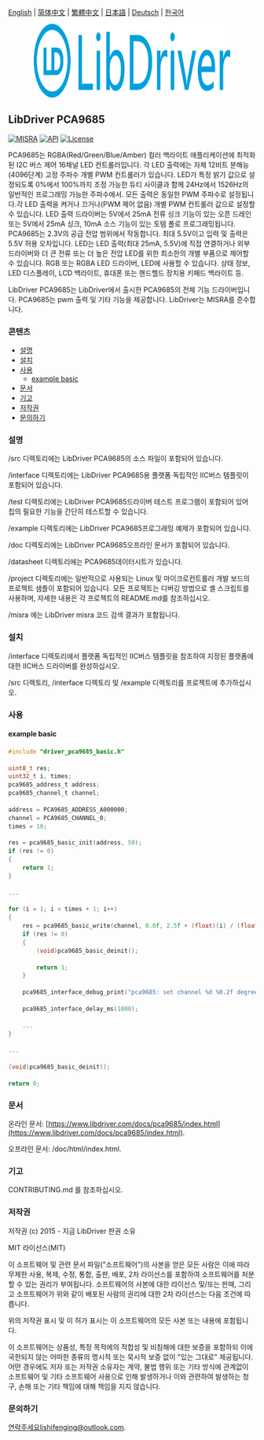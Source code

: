 [English](/README.md) | [ 简体中文](/README_zh-Hans.md) | [繁體中文](/README_zh-Hant.md) | [日本語](/README_ja.md) | [Deutsch](/README_de.md) | [한국어](/README_ko.md)

<div align=center>
<img src="/doc/image/logo.svg" width="400" height="150"/>
</div>

## LibDriver PCA9685

[![MISRA](https://img.shields.io/badge/misra-compliant-brightgreen.svg)](/misra/README.md) [![API](https://img.shields.io/badge/api-reference-blue.svg)](https://www.libdriver.com/docs/pca9685/index.html) [![License](https://img.shields.io/badge/license-MIT-brightgreen.svg)](/LICENSE)

PCA9685는 RGBA(Red/Green/Blue/Amber) 컬러 백라이트 애플리케이션에 최적화된 I2C 버스 제어 16채널 LED 컨트롤러입니다. 각 LED 출력에는 자체 12비트 분해능(4096단계) 고정 주파수 개별 PWM 컨트롤러가 있습니다.
LED가 특정 밝기 값으로 설정되도록 0%에서 100%까지 조정 가능한 듀티 사이클과 함께 24Hz에서 1526Hz의 일반적인 프로그래밍 가능한 주파수에서. 모든 출력은 동일한 PWM 주파수로 설정됩니다.각 LED 출력을 켜거나 끄거나(PWM 제어 없음) 개별 PWM 컨트롤러 값으로 설정할 수 있습니다. LED 출력 드라이버는 5V에서 25mA 전류 싱크 기능이 있는 오픈 드레인 또는 5V에서 25mA 싱크, 10mA 소스 기능이 있는 토템 폴로 프로그래밍됩니다. PCA9685는 2.3V의 공급 전압 범위에서 작동합니다. 최대 5.5V이고 입력 및 출력은 5.5V 허용 오차입니다. LED는 LED 출력(최대 25mA, 5.5V)에 직접 연결하거나 외부 드라이버와 더 큰 전류 또는 더 높은 전압 LED를 위한 최소한의 개별 부품으로 제어할 수 있습니다. RGB 또는 RGBA LED 드라이버, LED에 사용할 수 있습니다. 상태 정보, LED 디스플레이, LCD 백라이트, 휴대폰 또는 핸드헬드 장치용 키패드 백라이트 등.

LibDriver PCA9685는 LibDriver에서 출시한 PCA9685의 전체 기능 드라이버입니다. PCA9685는 pwm 출력 및 기타 기능을 제공합니다. LibDriver는 MISRA를 준수합니다.

### 콘텐츠

  - [설명](#설명)
  - [설치](#설치)
  - [사용](#사용)
    - [example basic](#example-basic)
  - [문서](#문서)
  - [기고](#기고)
  - [저작권](#저작권)
  - [문의하기](#문의하기)

### 설명

/src 디렉토리에는 LibDriver PCA9685의 소스 파일이 포함되어 있습니다.

/interface 디렉토리에는 LibDriver PCA9685용 플랫폼 독립적인 IIC버스 템플릿이 포함되어 있습니다.

/test 디렉토리에는 LibDriver PCA9685드라이버 테스트 프로그램이 포함되어 있어 칩의 필요한 기능을 간단히 테스트할 수 있습니다.

/example 디렉토리에는 LibDriver PCA9685프로그래밍 예제가 포함되어 있습니다.

/doc 디렉토리에는 LibDriver PCA9685오프라인 문서가 포함되어 있습니다.

/datasheet 디렉토리에는 PCA9685데이터시트가 있습니다.

/project 디렉토리에는 일반적으로 사용되는 Linux 및 마이크로컨트롤러 개발 보드의 프로젝트 샘플이 포함되어 있습니다. 모든 프로젝트는 디버깅 방법으로 셸 스크립트를 사용하며, 자세한 내용은 각 프로젝트의 README.md를 참조하십시오.

/misra 에는 LibDriver misra 코드 검색 결과가 포함됩니다.

### 설치

/interface 디렉토리에서 플랫폼 독립적인 IIC버스 템플릿을 참조하여 지정된 플랫폼에 대한 IIC버스 드라이버를 완성하십시오.

/src 디렉토리, /interface 디렉토리 및 /example 디렉토리를 프로젝트에 추가하십시오.

### 사용

#### example basic

```C
#include "driver_pca9685_basic.h"

uint8_t res;
uint32_t i, times;
pca9685_address_t address;
pca9685_channel_t channel;

address = PCA9685_ADDRESS_A000000;
channel = PCA9685_CHANNEL_0;
times = 10;

res = pca9685_basic_init(address, 50);
if (res != 0)
{
    return 1;
}

...

for (i = 1; i < times + 1; i++)
{
    res = pca9685_basic_write(channel, 0.0f, 2.5f + (float)(i) / (float)(times) * 10.0f);
    if (res != 0)
    {
        (void)pca9685_basic_deinit();

        return 1;
    }

    pca9685_interface_debug_print("pca9685: set channel %d %0.2f degrees.\n", channel, (float)(i) / (float)(times) * 180.0f);

    pca9685_interface_delay_ms(1000);
    
    ...
}

...

(void)pca9685_basic_deinit();

return 0;
```

### 문서

온라인 문서: [https://www.libdriver.com/docs/pca9685/index.html](https://www.libdriver.com/docs/pca9685/index.html).

오프라인 문서: /doc/html/index.html.

### 기고

CONTRIBUTING.md 를 참조하십시오.

### 저작권

저작권 (c) 2015 - 지금 LibDriver 판권 소유

MIT 라이선스(MIT)

이 소프트웨어 및 관련 문서 파일("소프트웨어")의 사본을 얻은 모든 사람은 이에 따라 무제한 사용, 복제, 수정, 통합, 출판, 배포, 2차 라이선스를 포함하여 소프트웨어를 처분할 수 있는 권리가 부여됩니다. 소프트웨어의 사본에 대한 라이선스 및/또는 판매, 그리고 소프트웨어가 위와 같이 배포된 사람의 권리에 대한 2차 라이선스는 다음 조건에 따릅니다.

위의 저작권 표시 및 이 허가 표시는 이 소프트웨어의 모든 사본 또는 내용에 포함됩니다.

이 소프트웨어는 상품성, 특정 목적에의 적합성 및 비침해에 대한 보증을 포함하되 이에 국한되지 않는 어떠한 종류의 명시적 또는 묵시적 보증 없이 "있는 그대로" 제공됩니다. 어떤 경우에도 저자 또는 저작권 소유자는 계약, 불법 행위 또는 기타 방식에 관계없이 소프트웨어 및 기타 소프트웨어 사용으로 인해 발생하거나 이와 관련하여 발생하는 청구, 손해 또는 기타 책임에 대해 책임을 지지 않습니다.

### 문의하기

연락주세요lishifenging@outlook.com.